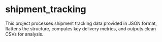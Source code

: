# shipment_tracking
This project processes shipment tracking data provided in JSON format, flattens the structure, computes key delivery metrics, and outputs clean CSVs for analysis.
